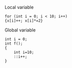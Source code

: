 Local variable

``` 
for (int i = 0; i < 10; i++)
{x[i]++; x[i]*=2}
```

Global variable

```
int i = 0;
int f();
{
    int i=10;
    ::i++;
}
```
